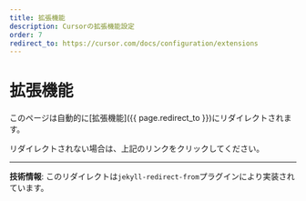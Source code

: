 ```yaml
---
title: 拡張機能
description: Cursorの拡張機能設定
order: 7
redirect_to: https://cursor.com/docs/configuration/extensions
---
```


<!-- このページはJekyllのリダイレクトプラグインにより自動的にリダイレクトされます -->

# 拡張機能

このページは自動的に[拡張機能]({{ page.redirect_to }})にリダイレクトされます。

リダイレクトされない場合は、上記のリンクをクリックしてください。

---

**技術情報**: このリダイレクトは`jekyll-redirect-from`プラグインにより実装されています。
